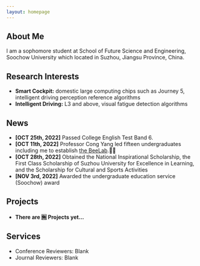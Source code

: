 ```yaml
---
layout: homepage
---
```


## About Me

I am a sophomore student at School of Future Science and Engineering, Soochow University which located in Suzhou, Jiangsu Province, China.

## Research Interests

- **Smart Cockpit:** domestic large computing chips such as Journey 5, intelligent driving perception
reference algorithms
- **Intelligent Driving:** L3 and above, visual fatigue detection algorithms

## News

- **[OCT 25th, 2022]**  Passed College English Test Band 6.
- **[OCT 11th, 2022]**  Professor Cong Yang led fifteen undergraduates including me to establish [the BeeLab](https://beelab955.github.io/).🎉✨
- **[OCT 28th, 2022]** Obtained the National Inspirational Scholarship, the First Class Scholarship of Suzhou University for Excellence in Learning, and the Scholarship for Cultural and Sports Activities
- **[NOV 3rd,  2022]** Awarded the undergraduate education service (Soochow) award

## Projects

- **There are 🈚️ Projects yet...**

<!-- - **Mnemonics Training: Multi-Class Incremental Learning without Forgetting**   我把它注释掉了，等有项目了再加，保留了源代码
  <br>
  **Yaoyao Liu**, Yuting Su, An-An Liu, Bernt Schiele, Qianru Sun
  <br>
  IEEE Conference on Computer Vision and Pattern Recognition. **CVPR 2020**.
  <br>
  [[PDF](https://arxiv.org/pdf/2002.10211.pdf)] [[Code](https://github.com/yaoyao-liu/mnemonics)] <strong><i style="color:#e74d3c">Oral Presentation</i></strong>

- **Learning to Self-Train for Semi-Supervised Few-Shot Classification**
  <br>
  Xinzhe Li, Qianru Sun, **Yaoyao Liu**, Shibao Zheng, Qin Zhou, Tat-Seng Chua, Bernt Schiele
  <br>
  33rd Conference on Neural Information Processing Systems. **NeurIPS 2019**.
  <br>
  [[PDF](http://papers.nips.cc/paper/9216-learning-to-self-train-for-semi-supervised-few-shot-classification.pdf)] [[Code](https://github.com/xinzheli1217/learning-to-self-train)]

- **Meta-Transfer Learning for Few-Shot Learning**
  <br>
  Qianru Sun\*, **Yaoyao Liu\***, Tat-Seng Chua, Bernt Schiele
  <br>
  IEEE Conference on Computer Vision and Pattern Recognition. **CVPR 2019**.
  <br>
  [[PDF](http://openaccess.thecvf.com/content_CVPR_2019/papers/Sun_Meta-Transfer_Learning_for_Few-Shot_Learning_CVPR_2019_paper.pdf)] [[Code](https://github.com/yaoyao-liu/meta-transfer-learning)] [[Project](https://mtl.yyliu.net/)]
 -->
## Services

- Conference Reviewers: Blank
- Journal Reviewers: Blank
